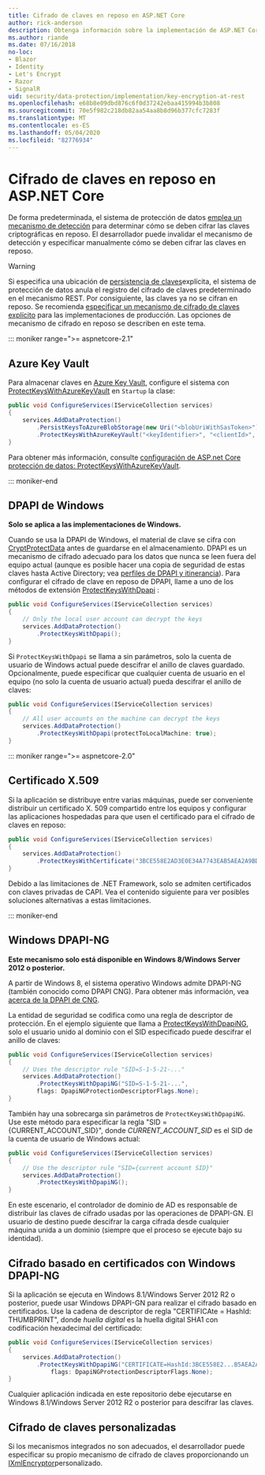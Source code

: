 ```yaml
---
title: Cifrado de claves en reposo en ASP.NET Core
author: rick-anderson
description: Obtenga información sobre la implementación de ASP.NET Core el cifrado de claves de protección de datos en reposo.
ms.author: riande
ms.date: 07/16/2018
no-loc:
- Blazor
- Identity
- Let's Encrypt
- Razor
- SignalR
uid: security/data-protection/implementation/key-encryption-at-rest
ms.openlocfilehash: e68b8e09dbd876c6f0d37242ebaa415994b3b808
ms.sourcegitcommit: 70e5f982c218db82aa54aa8b8d96b377cfc7283f
ms.translationtype: MT
ms.contentlocale: es-ES
ms.lasthandoff: 05/04/2020
ms.locfileid: "82776934"
---
```

# <a name="key-encryption-at-rest-in-aspnet-core"></a>Cifrado de claves en reposo en ASP.NET Core

De forma predeterminada, el sistema de protección de datos [emplea un mecanismo de detección](xref:security/data-protection/configuration/default-settings) para determinar cómo se deben cifrar las claves criptográficas en reposo. El desarrollador puede invalidar el mecanismo de detección y especificar manualmente cómo se deben cifrar las claves en reposo.

> [!WARNING]
> Si especifica una ubicación de [persistencia de claves](xref:security/data-protection/implementation/key-storage-providers)explícita, el sistema de protección de datos anula el registro del cifrado de claves predeterminado en el mecanismo REST. Por consiguiente, las claves ya no se cifran en reposo. Se recomienda [especificar un mecanismo de cifrado de claves explícito](xref:security/data-protection/implementation/key-encryption-at-rest) para las implementaciones de producción. Las opciones de mecanismo de cifrado en reposo se describen en este tema.

::: moniker range=">= aspnetcore-2.1"

## <a name="azure-key-vault"></a>Azure Key Vault

Para almacenar claves en [Azure Key Vault](https://azure.microsoft.com/services/key-vault/), configure el sistema con [ProtectKeysWithAzureKeyVault](/dotnet/api/microsoft.aspnetcore.dataprotection.azuredataprotectionbuilderextensions.protectkeyswithazurekeyvault) en `Startup` la clase:

```csharp
public void ConfigureServices(IServiceCollection services)
{
    services.AddDataProtection()
        .PersistKeysToAzureBlobStorage(new Uri("<blobUriWithSasToken>"))
        .ProtectKeysWithAzureKeyVault("<keyIdentifier>", "<clientId>", "<clientSecret>");
}
```

Para obtener más información, consulte [configuración de ASP.net Core protección de datos: ProtectKeysWithAzureKeyVault](xref:security/data-protection/configuration/overview#protectkeyswithazurekeyvault).

::: moniker-end

## <a name="windows-dpapi"></a>DPAPI de Windows

**Solo se aplica a las implementaciones de Windows.**

Cuando se usa la DPAPI de Windows, el material de clave se cifra con [CryptProtectData](/windows/desktop/api/dpapi/nf-dpapi-cryptprotectdata) antes de guardarse en el almacenamiento. DPAPI es un mecanismo de cifrado adecuado para los datos que nunca se leen fuera del equipo actual (aunque es posible hacer una copia de seguridad de estas claves hasta Active Directory; vea [perfiles de DPAPI y itinerancia](https://support.microsoft.com/kb/309408/#6)). Para configurar el cifrado de clave en reposo de DPAPI, llame a uno de los métodos de extensión [ProtectKeysWithDpapi](/dotnet/api/microsoft.aspnetcore.dataprotection.dataprotectionbuilderextensions.protectkeyswithdpapi) :

```csharp
public void ConfigureServices(IServiceCollection services)
{
    // Only the local user account can decrypt the keys
    services.AddDataProtection()
        .ProtectKeysWithDpapi();
}
```

Si `ProtectKeysWithDpapi` se llama a sin parámetros, solo la cuenta de usuario de Windows actual puede descifrar el anillo de claves guardado. Opcionalmente, puede especificar que cualquier cuenta de usuario en el equipo (no solo la cuenta de usuario actual) pueda descifrar el anillo de claves:

```csharp
public void ConfigureServices(IServiceCollection services)
{
    // All user accounts on the machine can decrypt the keys
    services.AddDataProtection()
        .ProtectKeysWithDpapi(protectToLocalMachine: true);
}
```

::: moniker range=">= aspnetcore-2.0"

## <a name="x509-certificate"></a>Certificado X.509

Si la aplicación se distribuye entre varias máquinas, puede ser conveniente distribuir un certificado X. 509 compartido entre los equipos y configurar las aplicaciones hospedadas para que usen el certificado para el cifrado de claves en reposo:

```csharp
public void ConfigureServices(IServiceCollection services)
{
    services.AddDataProtection()
        .ProtectKeysWithCertificate("3BCE558E2AD3E0E34A7743EAB5AEA2A9BD2575A0");
}
```

Debido a las limitaciones de .NET Framework, solo se admiten certificados con claves privadas de CAPI. Vea el contenido siguiente para ver posibles soluciones alternativas a estas limitaciones.

::: moniker-end

## <a name="windows-dpapi-ng"></a>Windows DPAPI-NG

**Este mecanismo solo está disponible en Windows 8/Windows Server 2012 o posterior.**

A partir de Windows 8, el sistema operativo Windows admite DPAPI-NG (también conocido como DPAPI CNG). Para obtener más información, vea [acerca de la DPAPI de CNG](/windows/desktop/SecCNG/cng-dpapi).

La entidad de seguridad se codifica como una regla de descriptor de protección. En el ejemplo siguiente que llama a [ProtectKeysWithDpapiNG](/dotnet/api/microsoft.aspnetcore.dataprotection.dataprotectionbuilderextensions.protectkeyswithdpaping), solo el usuario unido al dominio con el SID especificado puede descifrar el anillo de claves:

```csharp
public void ConfigureServices(IServiceCollection services)
{
    // Uses the descriptor rule "SID=S-1-5-21-..."
    services.AddDataProtection()
        .ProtectKeysWithDpapiNG("SID=S-1-5-21-...",
        flags: DpapiNGProtectionDescriptorFlags.None);
}
```

También hay una sobrecarga sin parámetros de `ProtectKeysWithDpapiNG`. Use este método para especificar la regla "SID = {CURRENT_ACCOUNT_SID}", donde *CURRENT_ACCOUNT_SID* es el SID de la cuenta de usuario de Windows actual:

```csharp
public void ConfigureServices(IServiceCollection services)
{
    // Use the descriptor rule "SID={current account SID}"
    services.AddDataProtection()
        .ProtectKeysWithDpapiNG();
}
```

En este escenario, el controlador de dominio de AD es responsable de distribuir las claves de cifrado usadas por las operaciones de DPAPI-GN. El usuario de destino puede descifrar la carga cifrada desde cualquier máquina unida a un dominio (siempre que el proceso se ejecute bajo su identidad).

## <a name="certificate-based-encryption-with-windows-dpapi-ng"></a>Cifrado basado en certificados con Windows DPAPI-NG

Si la aplicación se ejecuta en Windows 8.1/Windows Server 2012 R2 o posterior, puede usar Windows DPAPI-GN para realizar el cifrado basado en certificados. Use la cadena de descriptor de regla "CERTIFICAte = HashId: THUMBPRINT", donde *huella digital* es la huella digital SHA1 con codificación hexadecimal del certificado:

```csharp
public void ConfigureServices(IServiceCollection services)
{
    services.AddDataProtection()
        .ProtectKeysWithDpapiNG("CERTIFICATE=HashId:3BCE558E2...B5AEA2A9BD2575A0",
            flags: DpapiNGProtectionDescriptorFlags.None);
}
```

Cualquier aplicación indicada en este repositorio debe ejecutarse en Windows 8.1/Windows Server 2012 R2 o posterior para descifrar las claves.

## <a name="custom-key-encryption"></a>Cifrado de claves personalizadas

Si los mecanismos integrados no son adecuados, el desarrollador puede especificar su propio mecanismo de cifrado de claves proporcionando un [IXmlEncryptor](/dotnet/api/microsoft.aspnetcore.dataprotection.xmlencryption.ixmlencryptor)personalizado.

